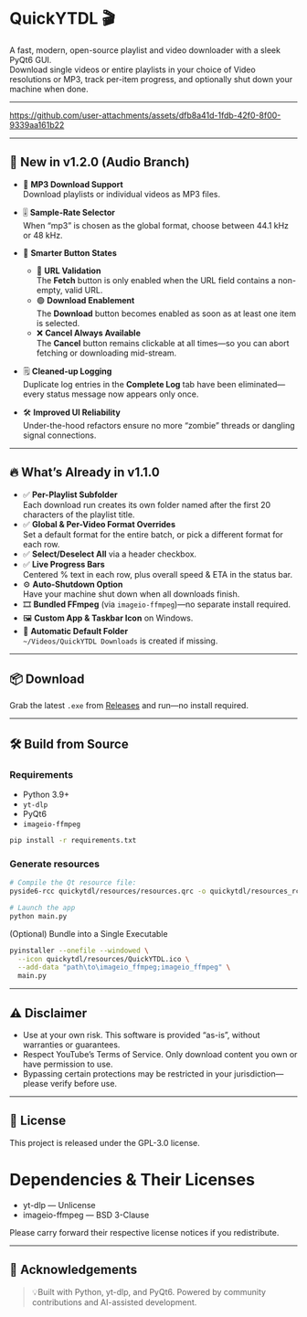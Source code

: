 # QuickYTDL 🎬

A fast, modern, open-source playlist and video downloader with a sleek PyQt6 GUI.  
Download single videos or entire playlists in your choice of Video resolutions or MP3, track per-item progress, and optionally shut down your machine when done.

---


https://github.com/user-attachments/assets/dfb8a41d-1fdb-42f0-8f00-9339aa161b22


---

## 📢 New in v1.2.0 (Audio Branch)

- 🎵 **MP3 Download Support**  
  Download playlists or individual videos as MP3 files.

- 🎚️ **Sample-Rate Selector**  
  When “mp3” is chosen as the global format, choose between 44.1 kHz or 48 kHz.

- 🤖 **Smarter Button States**  
  - 🔗 **URL Validation**  
    The **Fetch** button is only enabled when the URL field contains a non-empty, valid URL.  
  - 🟢 **Download Enablement**  
    The **Download** button becomes enabled as soon as at least one item is selected.  
  - ❌ **Cancel Always Available**  
    The **Cancel** button remains clickable at all times—so you can abort fetching or downloading mid-stream.

- 🗒️ **Cleaned-up Logging**  
  Duplicate log entries in the **Complete Log** tab have been eliminated—every status message now appears only once.

- 🛠️ **Improved UI Reliability**  
  Under-the-hood refactors ensure no more “zombie” threads or dangling signal connections.
  
---

## 🔥 What’s Already in v1.1.0

- ✅ **Per-Playlist Subfolder**  
  Each download run creates its own folder named after the first 20 characters of the playlist title.  
- ✅ **Global & Per-Video Format Overrides**  
  Set a default format for the entire batch, or pick a different format for each row.  
- ✅ **Select/Deselect All** via a header checkbox.  
- ✅ **Live Progress Bars**  
  Centered % text in each row, plus overall speed & ETA in the status bar.  
- ⚙️ **Auto-Shutdown Option**  
  Have your machine shut down when all downloads finish.  
- 🎞️ **Bundled FFmpeg** (via `imageio-ffmpeg`)—no separate install required.  
- 🖼️ **Custom App & Taskbar Icon** on Windows.  
- 📂 **Automatic Default Folder**  
  `~/Videos/QuickYTDL Downloads` is created if missing.

---

## 📦 Download

Grab the latest `.exe` from [Releases](https://github.com/udwije/QuickYTDL/releases) and run—no install required.

---

## 🛠️ Build from Source

### Requirements

- Python 3.9+  
- `yt-dlp`  
- PyQt6  
- `imageio-ffmpeg`  

```bash
pip install -r requirements.txt
```
### Generate resources

```bash
# Compile the Qt resource file:
pyside6-rcc quickytdl/resources/resources.qrc -o quickytdl/resources_rc.py
```

```bash
# Launch the app
python main.py
```

(Optional) Bundle into a Single Executable
```bash
pyinstaller --onefile --windowed \
  --icon quickytdl/resources/QuickYTDL.ico \
  --add-data "path\to\imageio_ffmpeg;imageio_ffmpeg" \
  main.py
```
---
## ⚠️ Disclaimer

* Use at your own risk. This software is provided “as-is”, without warranties or guarantees.
* Respect YouTube’s Terms of Service. Only download content you own or have permission to use.
* Bypassing certain protections may be restricted in your jurisdiction—please verify before use.
  
---

## 📄 License

This project is released under the GPL-3.0 license.

# Dependencies & Their Licenses
  * yt-dlp — Unlicense
  * imageio-ffmpeg — BSD 3-Clause

Please carry forward their respective license notices if you redistribute.

---

## 🙏 Acknowledgements

> 💡Built with Python, yt-dlp, and PyQt6. Powered by community contributions and AI-assisted development.
